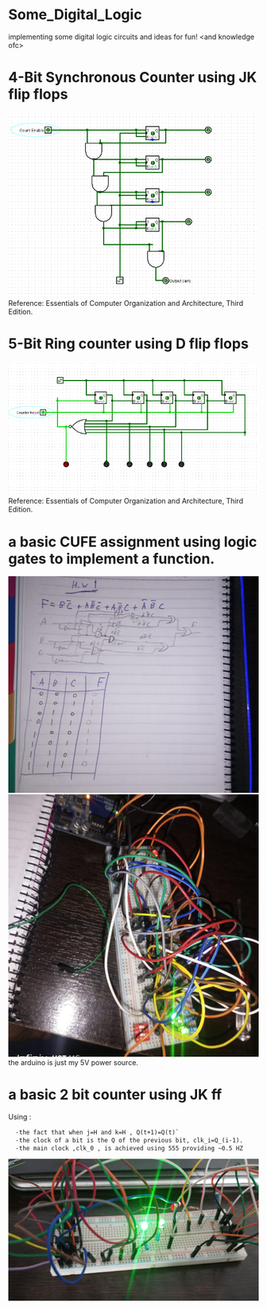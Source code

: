 # Some_Digital_Logic
implementing some digital logic circuits and ideas for fun! &lt;and knowledge ofc>
# 4-Bit Synchronous Counter using JK flip flops
![](https://github.com/Mahmoussam/Some_Digital_Logic/blob/master/4-Bit%20sync%20counter.gif)
Reference: Essentials of Computer Organization and Architecture, Third Edition.
# 5-Bit Ring counter using D flip flops
![](https://github.com/Mahmoussam/Some_Digital_Logic/blob/master/Ring%20counter.gif)
Reference: Essentials of Computer Organization and Architecture, Third Edition.
# a basic CUFE assignment using logic gates to implement a function.
![](https://github.com/Mahmoussam/Some_Digital_Logic/blob/master/digital%202.jpg)
![](https://github.com/Mahmoussam/Some_Digital_Logic/blob/master/digital%201.jpg)
the arduino is just my 5V power source.
# a basic 2 bit counter using JK ff
Using :
```
  -the fact that when j=H and k=H , Q(t+1)=Q(t)`
  -the clock of a bit is the Q of the previous bit, clk_i=Q_(i-1).
  -the main clock ,clk_0 , is achieved using 555 providing ~0.5 HZ
```
![](https://github.com/Mahmoussam/Some_Digital_Logic/blob/master/digital%203.jpg)
